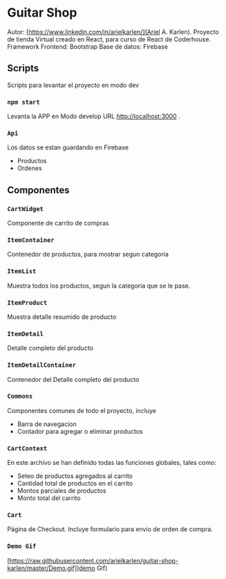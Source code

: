 # Guitar Shop

Autor: [https://www.linkedin.com/in/arielkarlen/](Ariel A. Karlen).
Proyecto de tienda Virtual creado en React, para curso de React de Coderhouse.
Framework Frontend: Bootstrap
Base de datos: Firebase

## Scripts

Scripts para levantar el proyecto en modo dev

### `npm start`

Levanta la APP en Modo develop
URL [http://localhost:3000](http://localhost:3000) .

### `Api`

Los datos se estan guardando en Firebase

- Productos
- Ordenes

## Componentes

### `CartWidget`

Componente de carrito de compras

### `ItemContainer`

Contenedor de productos, para mostrar segun categoria

### `ItemList`

Muestra todos los productos, segun la categoria que se le pase.

### `ItemProduct`

Muestra detalle resumido de producto

### `ItemDetail`

Detalle completo del producto

### `ItemDetailContainer`

Contenedor del Detalle completo del producto

### `Commons`

Componentes comunes de todo el proyecto, incluye

- Barra de navegacion
- Contador para agregar o eliminar productos

### `CartContext`

En este archivo se han definido todas las funciones globales, tales como:

- Seteo de productos agregados al carrito
- Cantidad total de productos en el carrito
- Montos parciales de productos
- Monto total del carrito

### `Cart`

Página de Checkout. Incluye formulario para envio de orden de compra.

### `Demo Gif`

[https://raw.githubusercontent.com/arielkarlen/guitar-shop-karlen/master/Demo.gif](demo Gif)
